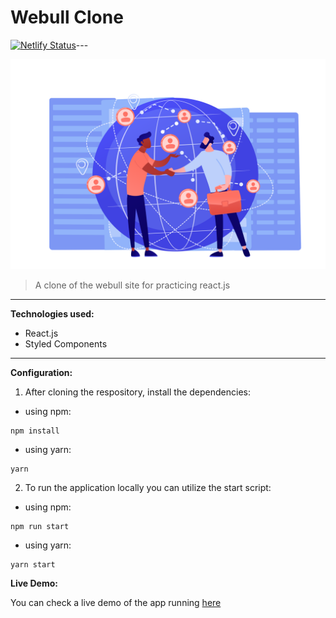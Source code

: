 # Webull Clone

[![Netlify Status](https://api.netlify.com/api/v1/badges/01bd9fdd-c052-419d-a591-d7a9f77d8305/deploy-status)](https://app.netlify.com/sites/webullclone-web/deploys)---

![Webullclone Logo](./assets/img/logo.svg)

> A clone of the webull site for practicing react.js

---

**Technologies used:**

- React.js
- Styled Components

---

**Configuration:**

1. After cloning the respository, install the dependencies:

- using npm:

```
npm install
```

- using yarn:

```
yarn
```

2. To run the application locally you can utilize the start script:

- using npm:

```
npm run start
```

- using yarn:

```
yarn start
```

**Live Demo:**

You can check a live demo of the app running [here](https://webullclone-web.netlify.app)
